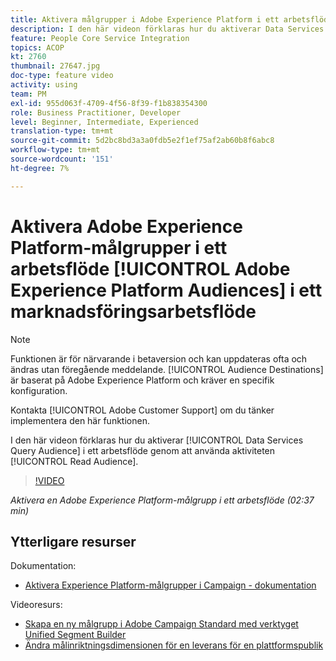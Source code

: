 ```yaml
---
title: Aktivera målgrupper i Adobe Experience Platform i ett arbetsflöde
description: I den här videon förklaras hur du aktiverar Data Services Query Audience i ett arbetsflöde genom att använda aktiviteten Läs målgrupp.
feature: People Core Service Integration
topics: ACOP
kt: 2760
thumbnail: 27647.jpg
doc-type: feature video
activity: using
team: PM
exl-id: 955d063f-4709-4f56-8f39-f1b838354300
role: Business Practitioner, Developer
level: Beginner, Intermediate, Experienced
translation-type: tm+mt
source-git-commit: 5d2bc8bd3a3a0fdb5e2f1ef75af2ab60b8f6abc8
workflow-type: tm+mt
source-wordcount: '151'
ht-degree: 7%

---
```


# Aktivera Adobe Experience Platform-målgrupper i ett arbetsflöde [!UICONTROL Adobe Experience Platform Audiences] i ett marknadsföringsarbetsflöde

>[!NOTE]
>
>Funktionen är för närvarande i betaversion och kan uppdateras ofta och ändras utan föregående meddelande. [!UICONTROL Audience Destinations] är baserat på Adobe Experience Platform och kräver en specifik konfiguration.
>
>Kontakta [!UICONTROL Adobe Customer Support] om du tänker implementera den här funktionen.

I den här videon förklaras hur du aktiverar [!UICONTROL Data Services Query Audience] i ett arbetsflöde genom att använda aktiviteten [!UICONTROL Read Audience].

>[!VIDEO](https://video.tv.adobe.com/v/27647?quality=12)

*Aktivera en Adobe Experience Platform-målgrupp i ett arbetsflöde (02:37 min)*

## Ytterligare resurser

Dokumentation:

* [Aktivera Experience Platform-målgrupper i Campaign - dokumentation](https://docs.adobe.com/content/help/en/campaign-standard/using/profiles-and-audiences/working-with-adobe-experience-platform/aep-about-audience-destinations-service.html)

Videoresurs:

* [Skapa en ny målgrupp i Adobe Campaign Standard med verktyget Unified Segment Builder](/help/profiles-and-audiences/audience-destinations/creating-audiences-using-segment-builder.md)
* [Ändra målinriktningsdimensionen för en leverans för en plattformspublik](/help/profiles-and-audiences/audience-destinations/changing-targeting-dimension.md)
